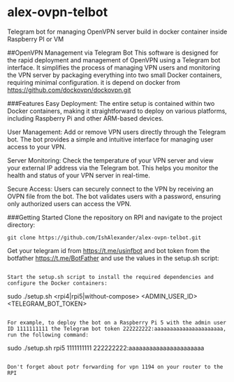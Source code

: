 # alex-ovpn-telbot
Telegram bot for managing OpenVPN server build in docker container inside Raspberry PI or VM

##OpenVPN Management via Telegram Bot
This software is designed for the rapid deployment and management of OpenVPN using a Telegram bot interface. It simplifies the process of managing VPN users and monitoring the VPN server by packaging everything into two small Docker containers, requiring minimal configuration.
it is depend on docker from https://github.com/dockovpn/dockovpn.git

###Features
Easy Deployment: The entire setup is contained within two Docker containers, making it straightforward to deploy on various platforms, including Raspberry Pi and other ARM-based devices.

User Management: Add or remove VPN users directly through the Telegram bot. The bot provides a simple and intuitive interface for managing user access to your VPN.

Server Monitoring: Check the temperature of your VPN server and view your external IP address via the Telegram bot. This helps you monitor the health and status of your VPN server in real-time.

Secure Access: Users can securely connect to the VPN by receiving an OVPN file from the bot. The bot validates users with a password, ensuring only authorized users can access the VPN.

###Getting Started
Clone the repository on RPI and navigate to the project directory:

```
git clone https://github.com/IshAlexander/alex-ovpn-telbot.git
```

Get your telegram id from https://t.me/usinfbot and bot token from the botfather https://t.me/BotFather and use the values in the setup.sh script:

```

Start the setup.sh script to install the required dependencies and configure the Docker containers:

```
sudo ./setup.sh <rpi4|rpi5|without-compose> <ADMIN_USER_ID> <TELEGRAM_BOT_TOKEN>
```

For example, to deploy the bot on a Raspberry Pi 5 with the admin user ID 1111111111 the Telegram bot token 222222222:aaaaaaaaaaaaaaaaaaaaaa, run the following command:

```
sudo ./setup.sh rpi5 1111111111 222222222:aaaaaaaaaaaaaaaaaaaaaa
```

Don't forget about potr forwarding for vpn 1194 on your router to the RPI
